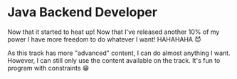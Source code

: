 # Java Backend Developer

Now that it started to heat up! Now that I've released another 10% of my
power I have more freedom to do whatever I want! HAHAHAHA 😈

As this track has more "advanced" content, I can do almost anything I want.
However, I can still only use the content available on the track. It's fun
to program with constraints 😁
